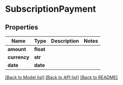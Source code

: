 # SubscriptionPayment

## Properties
Name | Type | Description | Notes
------------ | ------------- | ------------- | -------------
**amount** | **float** |  | 
**currency** | **str** |  | 
**date** | **date** |  | 

[[Back to Model list]](../README.md#documentation-for-models) [[Back to API list]](../README.md#documentation-for-api-endpoints) [[Back to README]](../README.md)


